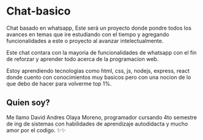 # Chat-basico
Chat basado en whatsapp, Este será un proyecto donde pondre todos los avances en temas que ire estudiando con el tiempo y agregando funcionalidades a este o proyecto al avanzar intelectualmente.

Este chat contara con la mayoria de funcionalidades de whatsapp con el fin de reforzar y aprender todo acerca de la programacion web.

Estoy aprendiendo tecnologias como html, css, js, nodejs, express, react donde cuento con conocimientos muy basicos pero con una nocion de lo que debo de hacer para volverme top 1%.

## Quien soy?
Me llamo David Andres Olaya Moreno, programador cursando 4to semestre de ing de sistemas con habilidades de aprendizaje autodidacta y mucho amor por el codigo. ✨✨
